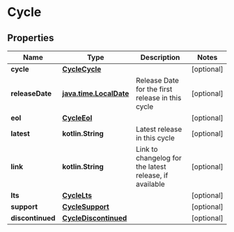 
# Cycle

## Properties
Name | Type | Description | Notes
------------ | ------------- | ------------- | -------------
**cycle** | [**CycleCycle**](CycleCycle.md) |  |  [optional]
**releaseDate** | [**java.time.LocalDate**](java.time.LocalDate.md) | Release Date for the first release in this cycle |  [optional]
**eol** | [**CycleEol**](CycleEol.md) |  |  [optional]
**latest** | **kotlin.String** | Latest release in this cycle |  [optional]
**link** | **kotlin.String** | Link to changelog for the latest release, if available |  [optional]
**lts** | [**CycleLts**](CycleLts.md) |  |  [optional]
**support** | [**CycleSupport**](CycleSupport.md) |  |  [optional]
**discontinued** | [**CycleDiscontinued**](CycleDiscontinued.md) |  |  [optional]



